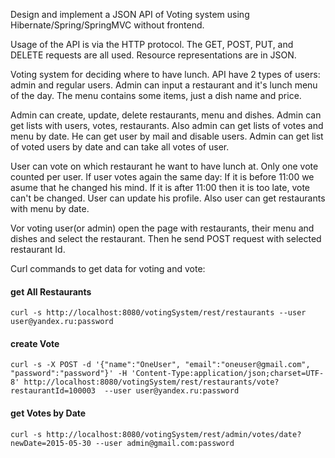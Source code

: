 Design and implement a JSON API of Voting system using Hibernate/Spring/SpringMVC without frontend.

Usage of the API is via the HTTP protocol. The GET, POST, PUT, and DELETE requests are all used. Resource representations are in JSON.

Voting system for deciding where to have lunch. 
API have 2 types of users: admin and regular users. 
Admin can input a restaurant and it's lunch menu of the day. 
The menu contains some items, just a dish name and price. 

Admin can create, update, delete restaurants, menu and dishes. 
Admin can get lists with users, votes, restaurants.
Also admin can get lists of votes and menu by date. He can get user by mail and disable users. 
Admin can get list of voted users by date and can take all votes of user.

User can vote on which restaurant he want to have lunch at. Only one vote counted per user.
If user votes again the same day:
If it is before 11:00 we asume that he changed his mind.
If it is after 11:00 then it is too late, vote can't be changed.
User can update his profile. Also user can get restaurants with menu by date.

Vor voting user(or admin) open the page with restaurants, their menu and dishes and select the restaurant. Then he send POST request with selected restaurant Id. 

Curl commands to get data for voting and vote:

#### get All Restaurants
`curl -s http://localhost:8080/votingSystem/rest/restaurants --user user@yandex.ru:password`

#### create Vote
`curl -s -X POST -d '{"name":"OneUser", "email":"oneuser@gmail.com", "password":"password"}' -H 'Content-Type:application/json;charset=UTF-8' http://localhost:8080/votingSystem/rest/restaurants/vote?restaurantId=100003  --user user@yandex.ru:password`

#### get Votes by Date
`curl -s http://localhost:8080/votingSystem/rest/admin/votes/date?newDate=2015-05-30 --user admin@gmail.com:password`
